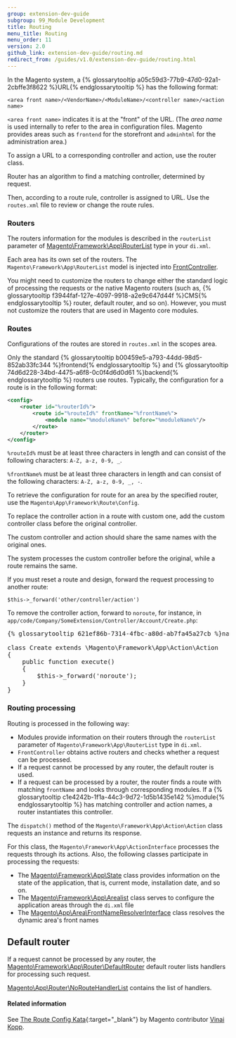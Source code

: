 ```yaml
---
group: extension-dev-guide
subgroup: 99_Module Development
title: Routing
menu_title: Routing
menu_order: 11
version: 2.0
github_link: extension-dev-guide/routing.md
redirect_from: /guides/v1.0/extension-dev-guide/routing.html
---
```


In the Magento system, a {% glossarytooltip a05c59d3-77b9-47d0-92a1-2cbffe3f8622 %}URL{% endglossarytooltip %} has the following format:

`<area front name>/<VendorName>/<ModuleName>/<controller name>/<action name>`

`<area front name>` indicates it is at the "front" of the URL. (The _area name_ is used internally to refer to the area in configuration files. Magento provides areas such as `frontend` for the storefront and `adminhtml` for the administration area.)

To assign a URL to a corresponding controller and action, use the router class.

Router has an algorithm to find a matching controller, determined by request.

Then, according to a route rule, controller is assigned to URL. Use the `routes.xml` file to review or change the route rules.

<h3>Routers</h3>

The routers information for the modules is described in the `routerList` parameter of <a href="{{ site.mage2000url }}lib/internal/Magento/Framework/App/RouterList.php" target="_blank">Magento\Framework\App\RouterList</a> type in your `di.xml`.

Each area has its own set of the routers. The `Magento\Framework\App\RouterList` model is injected into <a href="{{ site.mage2000url }}lib/internal/Magento/Framework/App/FrontController.php" target="_blank">FrontController</a>.

You might need to customize the routers to change either the standard logic of processing the requests or the native Magento routers
(such as, {% glossarytooltip f3944faf-127e-4097-9918-a2e9c647d44f %}CMS{% endglossarytooltip %} router, default router, and so on).
However, you must not customize the routers that are used in Magento core modules.

<h3>Routes</h3>

Configurations of the routes are stored in `routes.xml` in the scopes area.

Only the standard {% glossarytooltip b00459e5-a793-44dd-98d5-852ab33fc344 %}frontend{% endglossarytooltip %} and {% glossarytooltip 74d6d228-34bd-4475-a6f8-0c0f4d6d0d61 %}backend{% endglossarytooltip %} routers use routes. Typically, the configuration for a route is in the following format:

```XML
<config>
    <router id="%routerId%">
        <route id="%routeId%" frontName="%frontName%">
            <module name="%moduleName%" before="%moduleName%"/>
        </route>
    </router>
</config>
```

<div class="bs-callout bs-callout-info" id="info">
  <p><code>%routeId%</code> must be at least three characters in length and can consist of the following characters: <code>A-Z, a-z, 0-9, _</code>.</p>
  <p><code>%frontName%</code> must be at least three characters in length and can consist of the following characters: <code>A-Z, a-z, 0-9, _, -</code>.</p>
</div>

To retrieve the configuration for route for an area by the specified router, use the `Magento\App\Framework\Route\Config`.

To replace the controller action in a route with custom one, add the custom controller class before the original controller.

The custom controller and action should share the same names with the original ones.

The system processes the custom controller before the original, while a route remains the same.

If you must reset a route and design, forward the request processing to another route:

`$this->_forward('other/controller/action')`

To remove the controller action, forward to `noroute`, for instance, in `app/code/Company/SomeExtension/Controller/Account/Create.php`:


<pre>
{% glossarytooltip 621ef86b-7314-4fbc-a80d-ab7fa45a27cb %}namespace{% endglossarytooltip %} Company\SomeExtension\Controller\Account;

class Create extends \Magento\Framework\App\Action\Action
{
    public function execute()
    {
        $this->_forward('noroute');
    }
}
</pre>


<h3>Routing processing</h3>

Routing is processed in the following way:

* Modules provide information on their routers through the `routerList` parameter of `Magento\Framework\App\RouterList` type in `di.xml`.
* `FrontController` obtains active routers and checks whether a request can be processed.
* If a request cannot be processed by any router, the default router is used.
* If a request can be processed by a router, the router finds a route with matching `frontName` and looks through corresponding modules. If a {% glossarytooltip c1e4242b-1f1a-44c3-9d72-1d5b1435e142 %}module{% endglossarytooltip %} has matching controller and action names, a router instantiates this controller.

The `dispatch()` method of the `Magento\Framework\App\Action\Action` class requests an instance and returns its response.

For this class, the `Magento\Framework\App\ActionInterface` processes the requests through its actions. Also, the following classes participate in processing the requests:

* The <a href="{{ site.mage2000url }}lib/internal/Magento/Framework/App/State.php" target="_blank">Magento\Framework\App\State</a>  class provides information on the state of the application, that is, current mode, installation date, and so on.
* The <a href="{{ site.mage2000url }}lib/internal/Magento/Framework/App/AreaList.php" target="_blank">Magento\Framework\App\Arealist</a> class serves to configure the application areas through the `di.xml` file
* The <a href="{{ site.mage2000url }}lib/internal/Magento/Framework/App/Area/FrontNameResolverInterface.php" target="_blank">Magento\App\Area\FrontNameResolverInterface</a> class resolves the dynamic area's front names

## Default router

If a request cannot be processed by any router, the <a href="{{ site.mage2000url }}lib/internal/Magento/Framework/App/Router/DefaultRouter.php" target="_blank">Magento\Framework\App\Router\DefaultRouter</a> default router lists handlers for processing such request.

<a href="{{ site.mage2000url }}lib/internal/Magento/Framework/App/Router/NoRouteHandlerInterface.php" target="_blank">Magento\App\Router\NoRouteHandlerList</a> contains the list of handlers.

#### Related information
See [The Route Config Kata](http://vinaikopp.com/2016/03/21/05_the_route_config_kata){:target="_blank"} by Magento contributor [Vinai Kopp](http://vinaikopp.com/blog/list).
